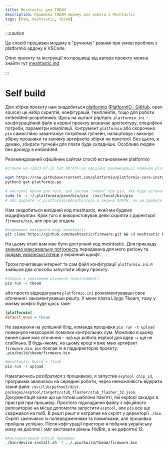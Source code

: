 ```yaml
---
title: Meshtastic для TBEAM
description: Прошивка TBEAM модему для роботи з Meshtastic
tags: [ham, meshtastic, tbeam]
---
```

:::caution

Це спосіб прошивки модему в "ручному" режимі при умові проблем з platformio аддону в VSCode.

Опис проекту та інструкції по прошивці від автора проекту можна знайти тут [meshtastic.md](/docs/ham/meshtastic)

:::


# Self build

Для збірки проєкту нам знадобиться
[platformio](https://docs.platformio.org/en/latest/core/installation/shell-commands.html)
([PlatformIO · GitHub](https://github.com/platformio), open source) це
набір скриптів, конфігурацій, темплейтів, тощо для роботи
embedded-розробників. Щось на кшталт pip/npm.
`platformio.ini` - конфігураційний файл в корені проєкту
визначає архітектуру, специфічні потреби, параметри компіляції.
Існтрумент `platformio` або скорочено `pio`
самостійно завантажує потрібний тулчейн, налаштовує і виконує збірку
прошивки та заливку артефактів збірки на пристрої. Без цього, я думаю,
збирати тулчейн для плати буде складніше. Особливо людям без досвіду в
embedded.

Реокмендований офіційним сайтом спосіб встановлення platformio

```bash
#станом на <2023-07-22 Sat 00:43> це офіційні рекомендації команди platformio по встановленню існтурментарію

wget https://raw.githubusercontent.com/platformio/platformio-core-installer/master/get-platformio.py -O get-platformio.py
python3 get-platformio.py

# наступні кроки для того, щоб систем "знала" про pio, яке буде встановлене у директорю користувача
sudo ln -s ~/.platformio/penv/bin/pio  /usr/local/bin/pio
# або додайте ~/.platformio/penv/bin/pio в змінну $PATH, як це зробити залежить від багатьох факторів вашої системи
```

Нам знадобиться вихідний код meshtastic, який ми будемо модифікувтаи.
Крім того я використовував деякі скрипти з директорії
`firmware/bin`, але про це згодом.

```bash
#отримання вихідного коду meshtastic
git clone https://github.com/meshtastic/firmware.git && cd meshtastic && git submodule update --init
```

На цьому етапі вам має бути доступний код meshtastic. Для прикладу
[змінимо максимальну
потужність](https://wikimesh.pp.ua/uk/%D0%BD%D0%B0%D0%BB%D0%B0%D1%88%D1%82%D1%83%D0%B2%D0%B0%D0%BD%D0%BD%D1%8F/%D0%97%D0%B1%D1%96%D0%BB%D1%8C%D1%88%D0%B5%D0%BD%D0%BD%D1%8F_%D0%BF%D0%BE%D1%82%D1%83%D0%B6%D0%BD%D0%BE%D1%81%D1%82%D1%96)
передавача для мого регіону та [додаму українські
літери](https://wikimesh.pp.ua/uk/%D0%BD%D0%B0%D0%BB%D0%B0%D1%88%D1%82%D1%83%D0%B2%D0%B0%D0%BD%D0%BD%D1%8F/%D0%A3%D0%B2%D1%96%D0%BC%D0%BA%D0%BD%D0%B5%D0%BD%D0%BD%D1%8F_%D0%A3%D0%BA%D1%80%D0%B0%D1%97%D0%BD%D1%81%D1%8C%D0%BA%D0%BE%D1%97_%D0%BC%D0%BE%D0%B2%D0%B8)
у екранний шрифт.

Трохи почитавши інтернет та сам файл конфігурації
`platformio.ini` я знайшов два способи запустити збірку
проєкту:

```bash
#збірка з указанням оточення (environment)
pio run -e tbeam
```

або просто відредагувати `platformio.ini` розкоментувавши
своє оточення і закоментувавши решту. У мене плата Lilygo Tbeam, тому у
моєму конфізі буде щось таке:

```ini
[platformio]
default_envs = tbeam
```

Не зважаючи на успішний білд, команда прошивки
`pio run -t upload` повернула незрозумілі помилки контрольних
сум. Можливо в цьому винне саме моє оточення - чув що робота esptool для
ядер :+ ще не стабільна. В будь-якому, на цьому кроці я вже маю артифакт
`firmware.bin`. `pio` поклав їх в піддиректорію
проєкту: `.pio/build/tbeam/firmware.bin`

```bash
#meshtastic build + flash
pio run -t upload
```

Намагаючись розібратися з прошивкою, я запустив
`esptool chip_id`, программа звалилась на середині роботи,
через неможливість відкрити такий файл:
`/usr/lib/python3/dist-packages/esptool/targets/stub_flasher/stub_flasher_32.json`.
Документація каже що це готові шаблони пам\'яті, які esptool закидує в
пристрій при прошивці. Простого підкладання файлу з офіційного
репозиторію на місце допомогла запустити `esptool`, але
`pio` все ще скаржився на md5. В решті решт я натрапив на
скріпт у директорії `./bin`. Скріпт закінчився із
попередженнями та помилками, але прошивка пройшла успішно. Після
кофігурації присторю я побачив українську мову на дисплеї і зміг
виставити рівень 14dBm, а не дефолтні 12.

```bash
#Альтернативний спосіб прошивки
./bin/device-install.sh -f ../.pio/build/tbeam/firmware.bin
```
